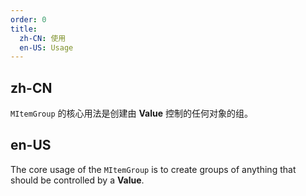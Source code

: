 ```yaml
---
order: 0
title:
  zh-CN: 使用
  en-US: Usage
---
```


## zh-CN

`MItemGroup` 的核心用法是创建由 **Value** 控制的任何对象的组。

## en-US

The core usage of the `MItemGroup` is to create groups of anything that should be controlled by a **Value**.
